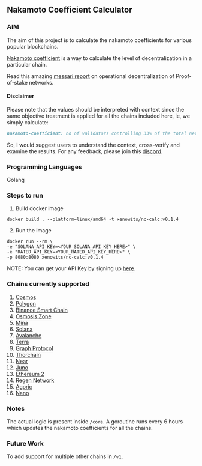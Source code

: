 ## Nakamoto Coefficient Calculator

### AIM

The aim of this project is to calculate the nakamoto coefficients for various popular blockchains.

[Nakamoto coefficient](https://news.earn.com/quantifying-decentralization-e39db233c28e) is a way to calculate the level of decentralization in a particular chain.

Read this amazing [messari report](https://messari.io/report/evaluating-validator-decentralization-geographic-and-infrastructure-distribution-in-proof-of-stake-networks) on operational decentralization of Proof-of-stake networks.

#### Disclaimer

Please note that the values should be interpreted with context since the same objective treatment is applied for all the chains included here, ie,
we simply calculate:
```markdown
nakamoto-coefficient: no of validators controlling 33% of the total network stake
```

So, I would suggest users to understand the context, cross-verify and examine the results. For any feedback, please join this [discord](https://discord.gg/Una8qmFg).

### Programming Languages

Golang

### Steps to run
1. Build docker image
```shell
docker build . --platform=linux/amd64 -t xenowits/nc-calc:v0.1.4
```
2. Run the image
```shell
docker run --rm \
-e "SOLANA_API_KEY=<YOUR_SOLANA_API_KEY_HERE>" \
-e "RATED_API_KEY=<YOUR_RATED_API_KEY_HERE>" \
-p 8080:8080 xenowits/nc-calc:v0.1.4
```

NOTE: You can get your API Key by signing up [here](https://www.validators.app/users/sign_up?locale=en&network=mainnet).

### Chains currently supported

1. [Cosmos](https://cosmos.network/)
2. [Polygon](https://polygon.technology/)
3. [Binance Smart Chain](https://www.binance.com)
4. [Osmosis Zone](https://osmosis.zone/)
5. [Mina](https://minaprotocol.com/)
6. [Solana](https://solana.com/)
7. [Avalanche](https://www.avax.network/)
8. [Terra](https://www.terra.money/)
9. [Graph Protocol](https://thegraph.com/)
10. [Thorchain](https://www.thorchain.com/)
11. [Near](https://near.org/)
12. [Juno](https://www.junonetwork.io/)
13. [Ethereum 2](https://ethereum.org/)
14. [Regen Network](https://www.regen.network/)
15. [Agoric](https://agoric.com/)
16. [Nano](https://nano.org/)

### Notes

The actual logic is present inside `/core`. A goroutine runs every 6 hours which updates the nakamoto coefficients for all the chains.

### Future Work

To add support for multiple other chains in `/v1`.
